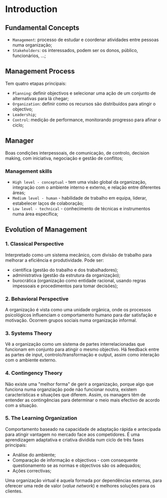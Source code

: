 # Introduction

## Fundamental Concepts

- `Management`: processo de estudar e coordenar atividades entre pessoas numa organização;
- `Stakeholders`: os interessados, podem ser os donos, público, funcionários, ...;

## Management Process

Tem quatro etapas principais:

- `Planning`: definir objectivos e selecionar uma ação de um conjunto de alternativas para lá chegar;
- `Organization`: definir como os recursos são distribuídos para atingir o objectivo;
- `Leadership`;
- `Control`: medição de performance, monitorando progresso para afinar o ciclo;

## Manager

Boas condições interpessoais, de comunicação, de controlo, decision making, com iniciativa, negociação e gestão de conflitos;

### Management skills

- `High level - conceptual` - tem uma visão global da organização, integração com o ambiente interno e externo, e relação entre diferentes áreas;
- `Medium level - human` - habilidade de trabalho em equipa, liderar, estabelecer laços de colaboração;
- `Low level - technical` - conhecimento de técnicas e instrumentos numa área específica;

## Evolution of Management

### 1. Classical Perspective

Interpretado como um sistema mecânico, com divisão de trabalho para melhorar a eficiência e produtividade. Pode ser:

- científica (gestão do trabalho e dos trabalhadores);
- administrativa (gestão da estrutura da organização);
- burocrática (organização como entidade racional, usando regras impessoais e procedimentos para tomar decisões);

### 2. Behavioral Perspective

A organização é vista como uma unidade orgânica, onde os processos psicológicos influenciam o comportamento humano para dar satisfação e motivação. Ocorrem grupos sociais numa organização informal.

### 3. Systems Theory

Vê a organização como um sistema de partes interrelacionadas que funcionam em conjunto para atingir o mesmo objectivo. Há feedback entre as partes de input, controlo/transformação e output, assim como interação com o ambiente externo.

### 4. Contingency Theory

Não existe uma "melhor forma" de gerir a organização, porque algo que funciona numa organziação pode não funcionar noutra, existem características e situações que diferem. Assim, os managers têm de entender as contingências para determinar o meio mais efectivo de acordo com a situação.

### 5. The Learning Organization

Comportamento baseado na capacidade de adaptação rápida e antecipada para atingir vantagem no mercado face aos competidores. É uma aprendizagem adaptativa e criativa dividida num ciclo de três fases principais:

- Análise do ambiente;
- Comparação de informação e objectivos - com consequente questionamento se as normas e objectivos são os adequados;
- Ações correctivas;

Uma organização virtual é aquela formada por dependências externas, para oferecer uma rede de valor (*value network*) e melhores soluções para os clientes.